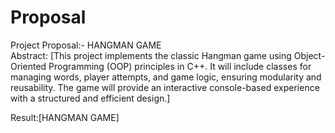 # Proposal
Project Proposal:-
                                  HANGMAN GAME <br/>
Abstract:
[This project implements the classic Hangman game using Object-Oriented Programming (OOP) principles in C++. It will include classes for managing words, player attempts, and game logic, ensuring modularity and reusability. The game will provide an interactive console-based experience with a structured and efficient design.] 


Result:[HANGMAN GAME]

